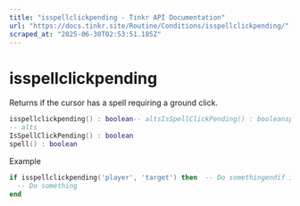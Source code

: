 ```yaml
---
title: "isspellclickpending - Tinkr API Documentation"
url: "https://docs.tinkr.site/Routine/Conditions/isspellclickpending/"
scraped_at: "2025-06-30T02:53:51.185Z"
---
```


# isspellclickpending

Returns if the cursor has a spell requiring a ground click.

```lua
isspellclickpending() : boolean-- altsIsSpellClickPending() : booleanspell() : booleanisspellclickpending() : boolean
-- alts
IsSpellClickPending() : boolean
spell() : boolean
```

Example

```lua
if isspellclickpending('player', 'target') then  -- Do somethingendif isspellclickpending('player', 'target') then
  -- Do something
end
```